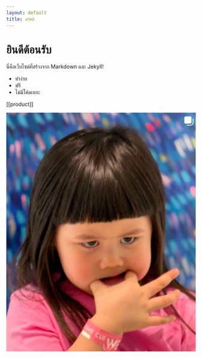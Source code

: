 ```yaml
---
layout: default
title: สวัสดี
---
```


# ยินดีต้อนรับ

นี่คือเว็บไซต์ที่สร้างจาก Markdown และ Jekyll!

- ทำง่าย
- ฟรี
- ไม่มีโค้ดเยอะ

[[product]]

![นี่คือรูป](assets/images/my-photo.jpg)

